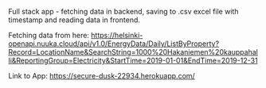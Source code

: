 Full stack app - fetching data in backend, saving to .csv excel file with timestamp and reading data in frontend.  


Fetching data from here: https://helsinki-openapi.nuuka.cloud/api/v1.0/EnergyData/Daily/ListByProperty?Record=LocationName&SearchString=1000%20Hakaniemen%20kauppahalli&ReportingGroup=Electricity&StartTime=2019-01-01&EndTime=2019-12-31

Link to App: https://secure-dusk-22934.herokuapp.com/
